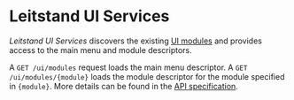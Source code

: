 # Leitstand UI Services

_Leitstand UI Services_ discovers the existing [UI modules](../leitstand-ui-web/doc/module.md) and provides access to the main menu and module descriptors.

A `GET /ui/modules` request loads the main menu descriptor. A `GET /ui/modules/{module}` loads the module descriptor for the module specified in `{module}`. More details can be found in the [API specification](./assets/openapi/modules.yaml).